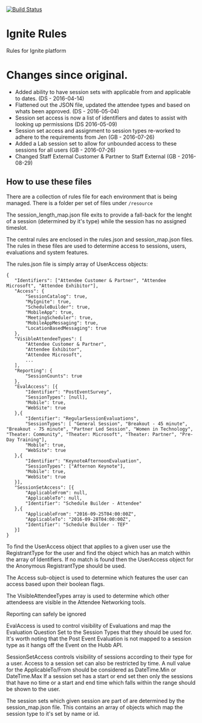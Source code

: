 [![Build Status](https://travis-ci.org/intergenignite/ignite.svg?branch=master)](https://travis-ci.org/intergenignite/ignite)

# Ignite Rules
Rules for Ignite platform

# Changes since original.
 - Added ability to have session sets with applicable from and applicable to dates. (DS - 2016-04-14)
 - Flattened out the JSON file, updated the attendee types and based on whats been approved. (DS - 2016-05-04)
 - Session set access is now a list of identifiers and dates to assist with looking up permissions (DS 2016-05-09)
 - Session set access and assignment to session types re-worked to adhere to the requirements from Jen (GB - 2016-07-26)
 - Added a Lab session set to allow for unbounded access to these sessions for all users (GB - 2016-07-26)
 - Changed Staff External Customer & Partner to Staff External (GB - 2016-08-29)

 ## How to use these files

 There are a collection of rules file for each environment that is being managed. There is a folder per set of files under ```/resource```

 The session\_length\_map.json file exits to provide a fall-back for the lenght of a session (determined by it's type) while the session has no assigned timeslot.

 The central rules are enclosed in the rules.json and session\_map.json files.
 The rules in these files are used to determine access to sessions, users, evaluations and system features.

 The rules.json file is simply array of UserAccess objects:
 ```
 {
    "Identifiers": ["Attendee Customer & Partner", "Attendee Microsoft", "Attendee Exhibitor"],
    "Access": {
        "SessionCatalog": true,
        "MyIgnite": true,
        "ScheduleBuilder": true,
        "MobileApp": true,
        "MeetingScheduler": true,
        "MobileAppMessaging": true,
        "LocationBasedMessaging": true
    },
    "VisibleAttendeeTypes": [
        "Attendee Customer & Partner",
        "Attendee Exhibitor",
        "Attendee Microsoft",
        ...
    ],
    "Reporting": {
        "SessionCounts": true
    },
    "EvalAccess": [{
        "Identifier": "PostEventSurvey",
        "SessionTypes": [null],
        "Mobile": true,
        "WebSite": true
    },{
        "Identifier": "RegularSessionEvaluations",
        "SessionTypes": [ "General Session", "Breakout - 45 minute", "Breakout - 75 minute", "Partner Led Session", "Women in Technology", "Theater: Community", "Theater: Microsoft", "Theater: Partner", "Pre-Day Training"],
        "Mobile": true,
        "WebSite": true
    },{
        "Identifier": "KeynoteAfternoonEvaluation",
        "SessionTypes": ["Afternon Keynote"],
        "Mobile": true,
        "WebSite": true
    }],
    "SessionSetAccess": [{
        "ApplicableFrom": null,
        "ApplicableTo": null,
        "Identifier": "Schedule Builder - Attendee"
    },{
        "ApplicableFrom": "2016-09-25T04:00:00Z",
        "ApplicableTo": "2016-09-28T04:00:00Z",
        "Identifier": "Schedule Builder - TEF"
    }]
}
 ```
 To find the UserAccess object that applies to a given user use the RegistrantType for the user and find the object which has an match within the array of Identifiers. If no match is found then the UserAccess object for the Anonymous RegistrantType should be used.

 The Access sub-object is used to determine which features the user can access based upon their boolean flags.

 The VisibleAttendeeTypes array is used to determine which other attendeess are visible in the Attendee Networking tools.

 Reporting can safely be ignored

 EvalAccess is used to control visibility of Evaluations and map the Evaluation Question Set to the Session Types that they should be used for. It's worth noting that the Post Event Evaluation is not mapped to a session type as it hangs off the Event on the Hubb API.

 SessionSetAccess controls visibility of sessions according to their type for a user.
 Access to a session set can also be restricted by time. A null value for the ApplicableTo/From should be considered as DateTime.Min or DateTime.Max
 If a session set has a start or end set then only the sessions that have no time or a start and end time which falls within the range should be shown to the user.

 The session sets which given session are part of are determined by the session\_map.json file. This contains an array of objects which map the session type to it's set by name or id.